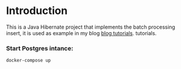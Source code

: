 # Introduction
This is a Java Hibernate project that implements the batch processing insert, it is used as example in my blog [blog tutorials](https://marcusvieira.tech/2019/06/11/hibernate-bulk-processing/). tutorials.

### Start Postgres intance:
```
docker-compose up
```

